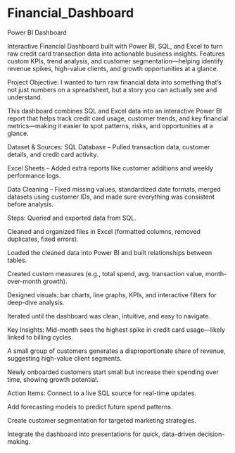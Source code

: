 # Financial_Dashboard
Power BI Dashboard

Interactive Financial Dashboard built with Power BI, SQL, and Excel to turn raw credit card transaction data into actionable business insights. Features custom KPIs, trend analysis, and customer segmentation—helping identify revenue spikes, high-value clients, and growth opportunities at a glance.

Project Objective:
I wanted to turn raw financial data into something that’s not just numbers on a spreadsheet, but a story you can actually see and understand.

This dashboard combines SQL and Excel data into an interactive Power BI report that helps track credit card usage, customer trends, and key financial metrics—making it easier to spot patterns, risks, and opportunities at a glance.

Dataset & Sources:
SQL Database – Pulled transaction data, customer details, and credit card activity.

Excel Sheets – Added extra reports like customer additions and weekly performance logs.

Data Cleaning – Fixed missing values, standardized date formats, merged datasets using customer IDs, and made sure everything was consistent before analysis.

Steps:
Queried and exported data from SQL.

Cleaned and organized files in Excel (formatted columns, removed duplicates, fixed errors).

Loaded the cleaned data into Power BI and built relationships between tables.

Created custom measures (e.g., total spend, avg. transaction value, month-over-month growth).

Designed visuals: bar charts, line graphs, KPIs, and interactive filters for deep-dive analysis.

Iterated until the dashboard was clean, intuitive, and easy to navigate.

Key Insights:
Mid-month sees the highest spike in credit card usage—likely linked to billing cycles.

A small group of customers generates a disproportionate share of revenue, suggesting high-value client segments.

Newly onboarded customers start small but increase their spending over time, showing growth potential.

Action Items:
Connect to a live SQL source for real-time updates.

Add forecasting models to predict future spend patterns.

Create customer segmentation for targeted marketing strategies.

Integrate the dashboard into presentations for quick, data-driven decision-making.
